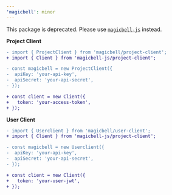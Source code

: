 ```yaml
---
'magicbell': minor
---
```


This package is deprecated. Please use [`magicbell-js`](https://www.magicbell.com/docs/libraries/magicbell-js) instead.

**Project Client**

```diff
- import { ProjectClient } from 'magicbell/project-client';
+ import { Client } from 'magicbell-js/project-client';

- const magicbell = new ProjectClient({
-  apiKey: 'your-api-key',
-  apiSecret: 'your-api-secret',
- });

+ const client = new Client({
+   token: 'your-access-token',
+ });
```

**User Client**

```diff
- import { Userclient } from 'magicbell/user-client';
+ import { Client } from 'magicbell-js/project-client';

- const magicbell = new Userclient({
-  apiKey: 'your-api-key',
-  apiSecret: 'your-api-secret',
- });

+ const client = new Client({
+   token: 'your-user-jwt',
+ });
```
